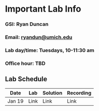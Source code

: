# Important Lab Info

### **GSI:** Ryan Duncan
### **Email:** ryandun@umich.edu
### **Lab day/time:** Tuesdays, 10-11:30 am
### **Office hour:** TBD

## Lab Schedule
Date | Lab | Solution | Recording
---- | --- | -------- | ---------
Jan 19 | Link | Link | Link
